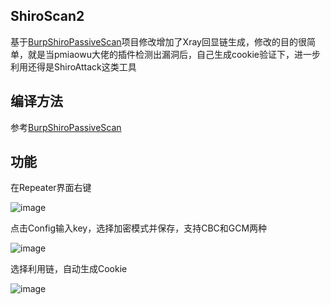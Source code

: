 ## ShiroScan2
基于[BurpShiroPassiveScan](https://github.com/pmiaowu/BurpShiroPassiveScan)项目修改增加了Xray回显链生成，修改的目的很简单，就是当pmiaowu大佬的插件检测出漏洞后，自己生成cookie验证下，进一步利用还得是ShiroAttack这类工具

## 编译方法
参考[BurpShiroPassiveScan](https://github.com/pmiaowu/BurpShiroPassiveScan#%E7%BC%96%E8%AF%91%E6%96%B9%E6%B3%95)

## 功能
在Repeater界面右键

![image](https://user-images.githubusercontent.com/48114638/188471796-21712269-03fd-41eb-9a7b-3c7465e85d05.png)

点击Config输入key，选择加密模式并保存，支持CBC和GCM两种

![image](https://user-images.githubusercontent.com/48114638/188472111-400968c1-31e3-4735-9b66-7d9717906caf.png)

选择利用链，自动生成Cookie

![image](https://user-images.githubusercontent.com/48114638/188472561-36eabcb4-105c-4c82-a651-a20c915de351.png)




